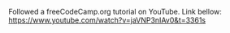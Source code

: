 Followed a freeCodeCamp.org tutorial on YouTube. Link bellow:
  https://www.youtube.com/watch?v=jaVNP3nIAv0&t=3361s

